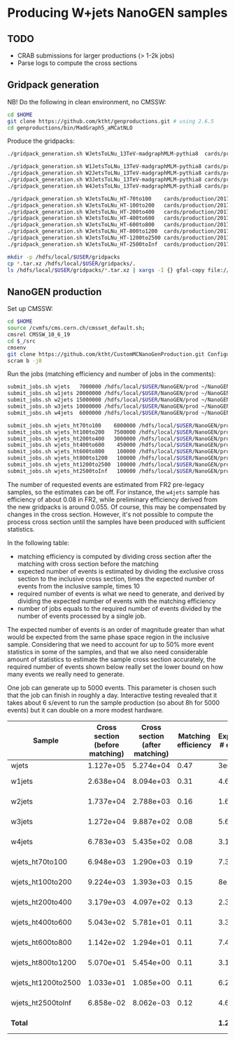 # Producing W+jets NanoGEN samples

## TODO

- CRAB submissions for larger productions (> 1-2k jobs)
- Parse logs to compute the cross sections

## Gridpack generation

NB! Do the following in clean environment, no CMSSW:

```bash
cd $HOME
git clone https://github.com/ktht/genproductions.git # using 2.6.5
cd genproductions/bin/MadGraph5_aMCatNLO
```

Produce the gridpacks:

```bash
./gridpack_generation.sh WJetsToLNu_13TeV-madgraphMLM-pythia8  cards/production/2017/13TeV/WJetsToLNu/WJetsToLNu_13TeV-madgraphMLM-pythia8 slurm

./gridpack_generation.sh W1JetsToLNu_13TeV-madgraphMLM-pythia8 cards/production/2017/13TeV/WJetsToLNu/W1JetsToLNu_13TeV-madgraphMLM-pythia8 slurm
./gridpack_generation.sh W2JetsToLNu_13TeV-madgraphMLM-pythia8 cards/production/2017/13TeV/WJetsToLNu/W2JetsToLNu_13TeV-madgraphMLM-pythia8 slurm
./gridpack_generation.sh W3JetsToLNu_13TeV-madgraphMLM-pythia8 cards/production/2017/13TeV/WJetsToLNu/W3JetsToLNu_13TeV-madgraphMLM-pythia8 slurm
./gridpack_generation.sh W4JetsToLNu_13TeV-madgraphMLM-pythia8 cards/production/2017/13TeV/WJetsToLNu/W4JetsToLNu_13TeV-madgraphMLM-pythia8 slurm

./gridpack_generation.sh WJetsToLNu_HT-70to100    cards/production/2017/13TeV/WJets_HT_LO_MLM/WJetsToLNu_HT-70to100 slurm
./gridpack_generation.sh WJetsToLNu_HT-100to200   cards/production/2017/13TeV/WJets_HT_LO_MLM/WJetsToLNu_HT-100to200 slurm
./gridpack_generation.sh WJetsToLNu_HT-200to400   cards/production/2017/13TeV/WJets_HT_LO_MLM/WJetsToLNu_HT-200to400 slurm
./gridpack_generation.sh WJetsToLNu_HT-400to600   cards/production/2017/13TeV/WJets_HT_LO_MLM/WJetsToLNu_HT-400to600 slurm
./gridpack_generation.sh WJetsToLNu_HT-600to800   cards/production/2017/13TeV/WJets_HT_LO_MLM/WJetsToLNu_HT-600to800 slurm
./gridpack_generation.sh WJetsToLNu_HT-800to1200  cards/production/2017/13TeV/WJets_HT_LO_MLM/WJetsToLNu_HT-800to1200 slurm
./gridpack_generation.sh WJetsToLNu_HT-1200to2500 cards/production/2017/13TeV/WJets_HT_LO_MLM/WJetsToLNu_HT-1200to2500 slurm
./gridpack_generation.sh WJetsToLNu_HT-2500toInf  cards/production/2017/13TeV/WJets_HT_LO_MLM/WJetsToLNu_HT-2500toInf slurm

mkdir -p /hdfs/local/$USER/gridpacks
cp *.tar.xz /hdfs/local/$USER/gridpacks/.
ls /hdfs/local/$USER/gridpacks/*.tar.xz | xargs -I {} gfal-copy file://{} gsiftp://$SERVER:$PORT/cms/store/user/$CRAB_USERNAME/gridpacks
```

## NanoGEN production

Set up CMSSW:

```bash
cd $HOME
source /cvmfs/cms.cern.ch/cmsset_default.sh;
cmsrel CMSSW_10_6_19
cd $_/src
cmsenv
git clone https://github.com/ktht/CustomMCNanoGenProduction.git Configuration/CustomNanoGEN
scram b -j8
```

Run the jobs (matching efficiency and number of jobs in the comments):

```bash
submit_jobs.sh wjets   7000000 /hdfs/local/$USER/NanoGEN/prod ~/NanoGEN/log # ?%, 
submit_jobs.sh w1jets 20000000 /hdfs/local/$USER/NanoGEN/prod ~/NanoGEN/log # 24%, 4k
submit_jobs.sh w2jets 15000000 /hdfs/local/$USER/NanoGEN/prod ~/NanoGEN/log # 20%, 3k
submit_jobs.sh w3jets 10000000 /hdfs/local/$USER/NanoGEN/prod ~/NanoGEN/log # 8%, 2k
submit_jobs.sh w4jets  6000000 /hdfs/local/$USER/NanoGEN/prod ~/NanoGEN/log # 5.5%, 1.2k

submit_jobs.sh wjets_ht70to100    6000000 /hdfs/local/$USER/NanoGEN/prod ~/NanoGEN/log # ?%, 1.2k
submit_jobs.sh wjets_ht100to200   7500000 /hdfs/local/$USER/NanoGEN/prod ~/NanoGEN/log # 12.5%, 1.5k
submit_jobs.sh wjets_ht200to400   3000000 /hdfs/local/$USER/NanoGEN/prod ~/NanoGEN/log # 12.5%, 600
submit_jobs.sh wjets_ht400to600    450000 /hdfs/local/$USER/NanoGEN/prod ~/NanoGEN/log # 8%, 90
submit_jobs.sh wjets_ht600to800    100000 /hdfs/local/$USER/NanoGEN/prod ~/NanoGEN/log # 9.5%, 20
submit_jobs.sh wjets_ht800to1200   100000 /hdfs/local/$USER/NanoGEN/prod ~/NanoGEN/log # 7%, 20
submit_jobs.sh wjets_ht1200to2500  100000 /hdfs/local/$USER/NanoGEN/prod ~/NanoGEN/log # 6%, 20
submit_jobs.sh wjets_ht2500toInf   100000 /hdfs/local/$USER/NanoGEN/prod ~/NanoGEN/log # ?%, 20
``````

The number of requested events are estimated from FR2 pre-legacy samples, so the estimates can be off.
For instance, the `w4jets` sample has efficiency of about  0.08 in FR2, while preliminary efficiency
derived from the new gridpacks is around 0.055. Of course, this may be compensated by changes in
the cross section. However, it's not possible to compute the process cross section until the samples
have been produced with sufficient statistics.

In the following table:

- matching efficiency is computed by dividing cross section after the matching with cross section before the matching
- expected number of events is estimated by dividing the exclusive cross section to the inclusive cross section, times the expected number of events from the inclusive sample, times 10
- required number of events is what we need to generate, and derived by dividing the expected number of events with the matching efficiency
- number of jobs equals to the required number of events divided by the number of events processed by a single job.

The expected number of events is an order of magnitude greater than what would be expected from
the same phase space region in the inclusive sample. Considering that we need to account for up
to 50% more event statistics in some of the samples, and that we also need considerable amount of
statistics to estimate the sample cross section accurately, the required number of events shown
below really set the lower bound on how many events we really need to generate.

One job can generate up to 5000 events. This parameter is chosen such that the job can finish in
roughly a day. Interactive testing revealed that it takes about 6 s/event to run the sample
production (so about 8h for 5000 events) but it can double on a more modest hardware.

<table>
<thead>
  <tr>
    <th>Sample</th>
    <th>Cross section<br>(before matching)</th>
    <th>Cross section<br>(after matching)</th>
    <th>Matching<br>efficiency</th>
    <th>Expected<br># events</th>
    <th>Previous<br># events</th>
    <th>Required<br># events</th>
    <th># jobs</th>
  </tr>
</thead>
<tbody>
  <tr>
    <td>wjets</td>
    <td>1.127e+05</td>
    <td>5.274e+04</td>
    <td>0.47</td>
    <td>3e6</td>
    <td>3e6 (1x)</td>
    <td>6.4e6</td>
    <td>1283</td>
  </tr>
  <tr>
    <td>w1jets</td>
    <td>2.638e+04</td>
    <td>8.094e+03</td>
    <td>0.31</td>
    <td>4.6e6</td>
    <td>5e5 (9.2x)</td>
    <td>1.5e7</td>
    <td>3002</td>
  </tr>
  <tr>
    <td>w2jets</td>
    <td>1.737e+04</td>
    <td>2.788e+03</td>
    <td>0.16</td>
    <td>1.6e6</td>
    <td>3e5 (5.3x)</td>
    <td>9.9e6</td>
    <td>1977</td>
  </tr>
  <tr>
    <td>w3jets</td>
    <td>1.272e+04</td>
    <td>9.887e+02</td>
    <td>0.08</td>
    <td>5.6e5</td>
    <td>2e5 (2.8x)</td>
    <td>7.2e6</td>
    <td>1448</td>
  </tr>
  <tr>
    <td>w4jets</td>
    <td>6.783e+03</td>
    <td>5.435e+02</td>
    <td>0.08</td>
    <td>3.1e5</td>
    <td>1e5 (3.1x)</td>
    <td>3.9e6</td>
    <td>772</td>
  </tr>
  <tr>
    <td>wjets_ht70to100</td>
    <td>6.948e+03</td>
    <td>1.290e+03</td>
    <td>0.19</td>
    <td>7.3e5</td>
    <td>1e6 (0.73x)</td>
    <td>4e6</td>
    <td>791</td>
  </tr>
  <tr>
    <td>wjets_ht100to200</td>
    <td>9.224e+03</td>
    <td>1.393e+03</td>
    <td>0.15</td>
    <td>8e5</td>
    <td>1e6 (0.8x)</td>
    <td>5.2e6</td>
    <td>1050</td>
  </tr>
  <tr>
    <td>wjets_ht200to400</td>
    <td>3.179e+03</td>
    <td>4.097e+02</td>
    <td>0.13</td>
    <td>2.3e5</td>
    <td>5e5 (0.46x)</td>
    <td>1.8e6</td>
    <td>362</td>
  </tr>
  <tr>
    <td>wjets_ht400to600</td>
    <td>5.043e+02</td>
    <td>5.781e+01</td>
    <td>0.11</td>
    <td>3.3e4</td>
    <td>2.5e5 (0.13x)</td>
    <td>2.9e5</td>
    <td>58</td>
  </tr>
  <tr>
    <td>wjets_ht600to800</td>
    <td>1.142e+02</td>
    <td>1.294e+01</td>
    <td>0.11</td>
    <td>7.4e3</td>
    <td>1e5 (0.07x)</td>
    <td>6.5e4</td>
    <td>13</td>
  </tr>
  <tr>
    <td>wjets_ht800to1200</td>
    <td>5.070e+01</td>
    <td>5.454e+00</td>
    <td>0.11</td>
    <td>3.1e3</td>
    <td>1e5 (0.03x)</td>
    <td>2.9e4</td>
    <td>6</td>
  </tr>
  <tr>
    <td>wjets_ht1200to2500</td>
    <td>1.033e+01</td>
    <td>1.085e+00</td>
    <td>0.11</td>
    <td>6.2e2</td>
    <td>1e5 (0.01x)</td>
    <td>5.9e3</td>
    <td>2</td>
  </tr>
  <tr>
    <td>wjets_ht2500toInf</td>
    <td>6.858e-02</td>
    <td>8.062e-03</td>
    <td>0.12</td>
    <td>4.6e0</td>
    <td>1e5 (~0x)</td>
    <td>3.9e1</td>
    <td>1</td>
  </tr>
  <tr>
    <td><b>Total</b></td>
    <td></td>
    <td></td>
    <td></td>
    <td><b>1.2e7</b></td>
    <td><b>7.3e5 (16x)</b></td>
    <td><b>5.4e7</b></td>
    <td><b>10765</b></td>
  </tr>
</tbody>
</table>
